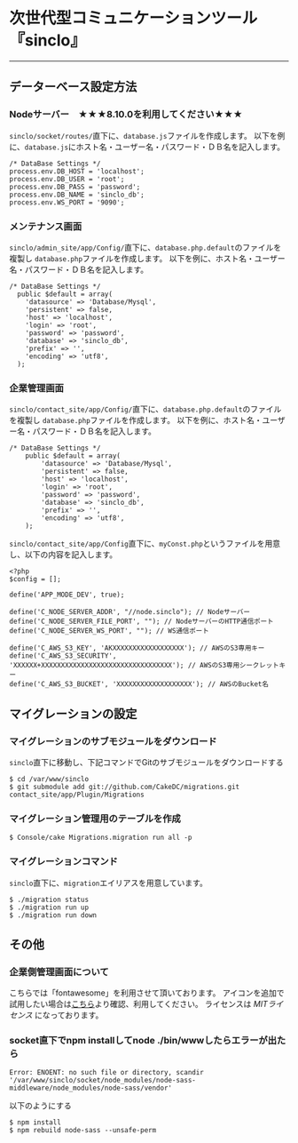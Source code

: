 # 次世代型コミュニケーションツール『sinclo』
---

## データーベース設定方法

### Nodeサーバー　★★★8.10.0を利用してください★★★

`sinclo/socket/routes/`直下に、`database.js`ファイルを作成します。
以下を例に、`database.js`にホスト名・ユーザー名・パスワード・ＤＢ名を記入します。

```
/* DataBase Settings */
process.env.DB_HOST = 'localhost';
process.env.DB_USER = 'root';
process.env.DB_PASS = 'password';
process.env.DB_NAME = 'sinclo_db';
process.env.WS_PORT = '9090';
```

### メンテナンス画面

`sinclo/admin_site/app/Config/`直下に、`database.php.default`のファイルを複製し `database.php`ファイルを作成します。
以下を例に、ホスト名・ユーザー名・パスワード・ＤＢ名を記入します。

```
/* DataBase Settings */
  public $default = array(
    'datasource' => 'Database/Mysql',
    'persistent' => false,
    'host' => 'localhost',
    'login' => 'root',
    'password' => 'password',
    'database' => 'sinclo_db',
    'prefix' => '',
    'encoding' => 'utf8',
  );
```

### 企業管理画面

`sinclo/contact_site/app/Config/`直下に、`database.php.default`のファイルを複製し `database.php`ファイルを作成します。
以下を例に、ホスト名・ユーザー名・パスワード・ＤＢ名を記入します。

```
/* DataBase Settings */
	public $default = array(
		'datasource' => 'Database/Mysql',
		'persistent' => false,
		'host' => 'localhost',
		'login' => 'root',
		'password' => 'password',
		'database' => 'sinclo_db',
		'prefix' => '',
		'encoding' => 'utf8',
	);
```

`sinclo/contact_site/app/Config`直下に、`myConst.php`というファイルを用意し、以下の内容を記入します。

```
<?php
$config = [];

define('APP_MODE_DEV', true);

define('C_NODE_SERVER_ADDR', "//node.sinclo"); // Nodeサーバー
define('C_NODE_SERVER_FILE_PORT', ""); // NodeサーバーのHTTP通信ポート
define('C_NODE_SERVER_WS_PORT', ""); // WS通信ポート

define('C_AWS_S3_KEY', 'AKXXXXXXXXXXXXXXXXXX'); // AWSのS3専用キー
define('C_AWS_S3_SECURITY', 'XXXXXX+XXXXXXXXXXXXXXXXXXXXXXXXXXXXXXXXX'); // AWSのS3専用シークレットキー
define('C_AWS_S3_BUCKET', 'XXXXXXXXXXXXXXXXXXX'); // AWSのBucket名

```

## マイグレーションの設定

### マイグレーションのサブモジュールをダウンロード

`sinclo`直下に移動し、下記コマンドでGitのサブモジュールをダウンロードする

```
$ cd /var/www/sinclo
$ git submodule add git://github.com/CakeDC/migrations.git contact_site/app/Plugin/Migrations
```

### マイグレーション管理用のテーブルを作成

```
$ Console/cake Migrations.migration run all -p
```

### マイグレーションコマンド

`sinclo`直下に、`migration`エイリアスを用意しています。

```
$ ./migration status
$ ./migration run up
$ ./migration run down
```

## その他

### 企業側管理画面について

こちらでは「fontawesome」を利用させて頂いております。
アイコンを追加で試用したい場合は[こちら](http://fontawesome.io/)より確認、利用してください。
ライセンスは *MITライセンス* になっております。

### socket直下でnpm installしてnode ./bin/wwwしたらエラーが出たら
```
Error: ENOENT: no such file or directory, scandir '/var/www/sinclo/socket/node_modules/node-sass-middleware/node_modules/node-sass/vendor'
```
以下のようにする
```
$ npm install
$ npm rebuild node-sass --unsafe-perm
```